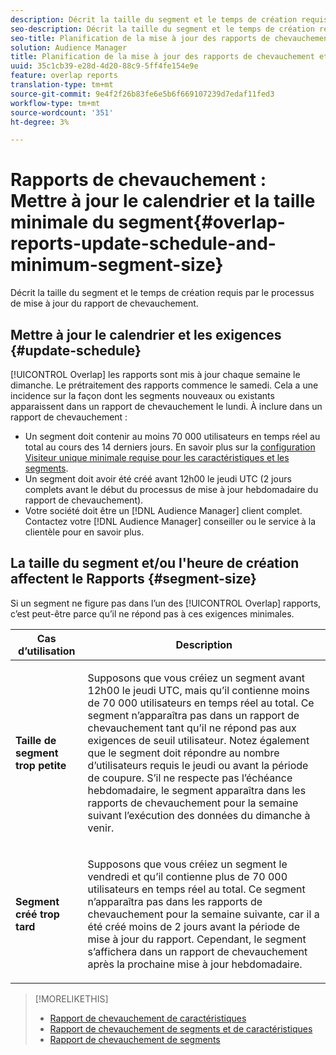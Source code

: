 ```yaml
---
description: Décrit la taille du segment et le temps de création requis par le processus de mise à jour du rapport de chevauchement.
seo-description: Décrit la taille du segment et le temps de création requis par le processus de mise à jour du rapport de chevauchement.
seo-title: Planification de la mise à jour des rapports de chevauchement et taille minimale du segment
solution: Audience Manager
title: Planification de la mise à jour des rapports de chevauchement et taille minimale du segment
uuid: 35c1cb39-e28d-4d20-88c9-5ff4fe154e9e
feature: overlap reports
translation-type: tm+mt
source-git-commit: 9e4f2f26b83fe6e5b6f669107239d7edaf11fed3
workflow-type: tm+mt
source-wordcount: '351'
ht-degree: 3%

---
```



# Rapports de chevauchement : Mettre à jour le calendrier et la taille minimale du segment{#overlap-reports-update-schedule-and-minimum-segment-size}

Décrit la taille du segment et le temps de création requis par le processus de mise à jour du rapport de chevauchement.

## Mettre à jour le calendrier et les exigences {#update-schedule}

[!UICONTROL Overlap] les rapports sont mis à jour chaque semaine le dimanche. Le prétraitement des rapports commence le samedi. Cela a une incidence sur la façon dont les segments nouveaux ou existants apparaissent dans un rapport de chevauchement le lundi. À inclure dans un rapport de chevauchement :

* Un segment doit contenir au moins 70 000 utilisateurs en temps réel au total au cours des 14 derniers jours. En savoir plus sur la [configuration Visiteur unique minimale requise pour les caractéristiques et les segments](../../reporting/report-sampling.md#data-sampling-ratio).
* Un segment doit avoir été créé avant 12h00 le jeudi UTC (2 jours complets avant le début du processus de mise à jour hebdomadaire du rapport de chevauchement).
* Votre société doit être un [!DNL Audience Manager] client complet. Contactez votre [!DNL Audience Manager] conseiller ou le service à la clientèle pour en savoir plus.

## La taille du segment et/ou l&#39;heure de création affectent le Rapports {#segment-size}

Si un segment ne figure pas dans l’un des [!UICONTROL Overlap] rapports, c’est peut-être parce qu’il ne répond pas à ces exigences minimales.

<table id="table_BE2937C1FA314BBDBD1D026321D6E6B1"> 
 <thead> 
  <tr> 
   <th colname="col1" class="entry"> Cas d’utilisation </th> 
   <th colname="col2" class="entry"> Description </th> 
  </tr> 
 </thead>
 <tbody> 
  <tr> 
   <td colname="col1"> <p> <b>Taille de segment trop petite</b> </p> </td> 
   <td colname="col2"> <p>Supposons que vous créiez un segment avant 12h00 le jeudi UTC, mais qu’il contienne moins de 70 000 utilisateurs en temps réel au total. Ce segment n’apparaîtra pas dans un rapport <span class="wintitle"> de chevauchement</span> tant qu’il ne répond pas aux exigences de seuil utilisateur. Notez également que le segment doit répondre au nombre d’utilisateurs requis le jeudi ou avant la période de coupure. S’il ne respecte pas l’échéance hebdomadaire, le segment apparaîtra dans les rapports <span class="wintitle"> de chevauchement</span> pour la semaine suivant l’exécution des données du dimanche à venir. </p> </td> 
  </tr> 
  <tr> 
   <td colname="col1"> <p> <b>Segment créé trop tard</b> </p> </td> 
   <td colname="col2"> <p>Supposons que vous créiez un segment le vendredi et qu’il contienne plus de 70 000 utilisateurs en temps réel au total. Ce segment n’apparaîtra pas dans les rapports <span class="wintitle"> de chevauchement</span> pour la semaine suivante, car il a été créé moins de 2 jours avant la période de mise à jour du rapport. Cependant, le segment s’affichera dans un rapport <span class="wintitle"></span> de chevauchement après la prochaine mise à jour hebdomadaire. </p> </td> 
  </tr> 
 </tbody> 
</table>

>[!MORELIKETHIS]
>
>* [Rapport de chevauchement de caractéristiques](../../reporting/dynamic-reports/trait-trait-overlap-report.md#trait-to-trait-overlap-report)
>* [Rapport de chevauchement de segments et de caractéristiques](../../reporting/dynamic-reports/segment-trait-overlap-report.md)
>* [Rapport de chevauchement de segments](../../reporting/dynamic-reports/segment-segment-overlap-report.md)

